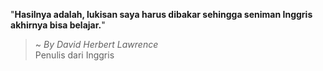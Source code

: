 "**Hasilnya adalah, lukisan saya harus dibakar sehingga seniman Inggris akhirnya bisa belajar.**"

> ~ _By David Herbert Lawrence_  
Penulis dari Inggris
